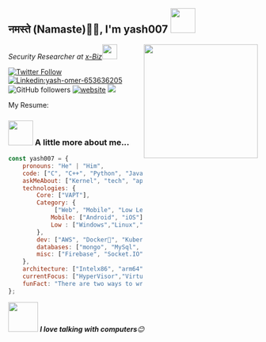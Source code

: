 <h2>नमस्ते (Namaste)🙏🏻, I'm yash007  <img src="https://media.giphy.com/media/z00XCKBng2nohbUr98/giphy.gif" width="50"></h2>
<img align='right' src="https://media.giphy.com/media/LEe5yo2E9Fi3FmuEPK/giphy.gif" width="230">
<p><em>Security Researcher at <a href="http://www.xbizventures.com">x-Biz</a><img src="https://media.giphy.com/media/hrMMLR9o9EYZnBBqFA/giphy.gif" width="30"> 
</em></p>

[![Twitter Follow](https://img.shields.io/twitter/follow/yash_omer?label=Follow)](https://twitter.com/intent/follow?screen_name=yash_omer)
[![Linkedin:yash-omer-653636205 ](https://img.shields.io/badge/-yash007-blue?style=flat-square&logo=Linkedin&logoColor=white&link=https://www.linkedin.com/in/yash-omer-653636205)](https://www.linkedin.com/in/yash-omer-653636205/)![GitHub followers](https://img.shields.io/github/followers/anmol098?label=Follow&style=social)
[![website](https://img.shields.io/badge/Website-46a2f1.svg?&style=flat-square&logo=Google-Chrome&logoColor=white&link=https://anmolsingh.me/)](https://anmolsingh.me/)
![](https://visitor-badge.glitch.me/badge?page_id=anmol098.anmol098)

My Resume: 


### <img src="https://media.giphy.com/media/C2WsX4EhIUIILQYCJp/giphy.gif" width="50"> A little more about me...  

```javascript
const yash007 = {
    pronouns: "He" | "Him",
    code: ["C", "C++", "Python", "Java", "Android"],
    askMeAbout: ["Kernel", "tech", "app dev", "Linux kernel", "Malware Analysis", "iOS", "Android"],
    technologies: {
        Core: ["VAPT"],
        Category: {
             ["Web", "Mobile", "Low Level"],
            Mobile: ["Android", "iOS"],
            Low : ["Windows","Linux","macOS"]
        },
        dev: ["AWS", "Docker🐳", "Kubernetes", "LXC"],
        databases: ["mongo", "MySql", "sqlite"],
        misc: ["Firebase", "Socket.IO", "selenium", "open-cv", "php", "SuiteApp"]
    },
    architecture: ["Intelx86", "arm64", "aarch64"],
    currentFocus: ["HyperVisor","Virtualization","QEMU],
    funFact: "There are two ways to write error-free programs; only the third one works"
};
```

<img src="https://media.giphy.com/media/VPZU7OKgjyEI7HetU0/giphy.gif" width="60"> <em><b>I love talking with computers</b>😊</em>

